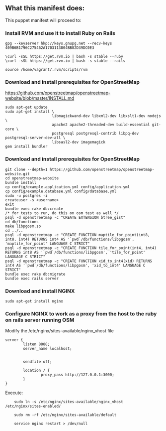 
## What this manifest does:
This puppet manifest will proceed to:
### Install RVM and use it to install Ruby on Rails
```
gpg --keyserver hkp://keys.gnupg.net --recv-keys 409B6B1796C275462A1703113804BB82D39DC0E3

\curl -sSL https://get.rvm.io | bash -s stable --ruby
\curl -sSL https://get.rvm.io | bash -s stable --rails

source /home/vagrant/.rvm/scripts/rvm
```

### Download and install prerequisites for OpenStreetMap

https://github.com/openstreetmap/openstreetmap-website/blob/master/INSTALL.md
```
sudo apt-get update
sudo apt-get install \
                     libmagickwand-dev libxml2-dev libxslt1-dev nodejs \
                     apache2 apache2-threaded-dev build-essential git-core \
                     postgresql postgresql-contrib libpq-dev postgresql-server-dev-all \
                     libsasl2-dev imagemagick
gem install bundler
```

### Download and install prerequisites for OpenStreetMap
```
git clone --depth=1 https://github.com/openstreetmap/openstreetmap-website.git
cd openstreetmap-website
bundle install
cp config/example.application.yml config/application.yml
cp config/example.database.yml config/database.yml
sudo -u postgres -i
createuser -s <username>
exit
bundle exec rake db:create
/* for tests to run, do this on osm_test as well */
psql -d openstreetmap -c "CREATE EXTENSION btree_gist"
cd db/functions
make libpgosm.so
cd ../..
psql -d openstreetmap -c "CREATE FUNCTION maptile_for_point(int8, int8, int4) RETURNS int4 AS '`pwd`/db/functions/libpgosm', 'maptile_for_point' LANGUAGE C STRICT"
psql -d openstreetmap -c "CREATE FUNCTION tile_for_point(int4, int4) RETURNS int8 AS '`pwd`/db/functions/libpgosm', 'tile_for_point' LANGUAGE C STRICT"
psql -d openstreetmap -c "CREATE FUNCTION xid_to_int4(xid) RETURNS int4 AS '`pwd`/db/functions/libpgosm', 'xid_to_int4' LANGUAGE C STRICT"
bundle exec rake db:migrate
bundle exec rails server
```

### Download and install NGINX
```
sudo apt-get install nginx
```

### Configure NGINX to work as a proxy from the host to the ruby on rails server running OSM

Modify the /etc/nginx/sites-available/nginx_vhost file
```
server {
        listen 8888;
        server_name localhost;


        sendfile off;

        location / {
                proxy_pass http://127.0.0.1:3000;
        }
}
```
Execute:
```     
    sudo ln -s /etc/nginx/sites-available/nginx_vhost /etc/nginx/sites-enabled/
    
    sudo rm -rf /etc/nginx/sites-available/default
    
    service nginx restart > /dev/null
```



